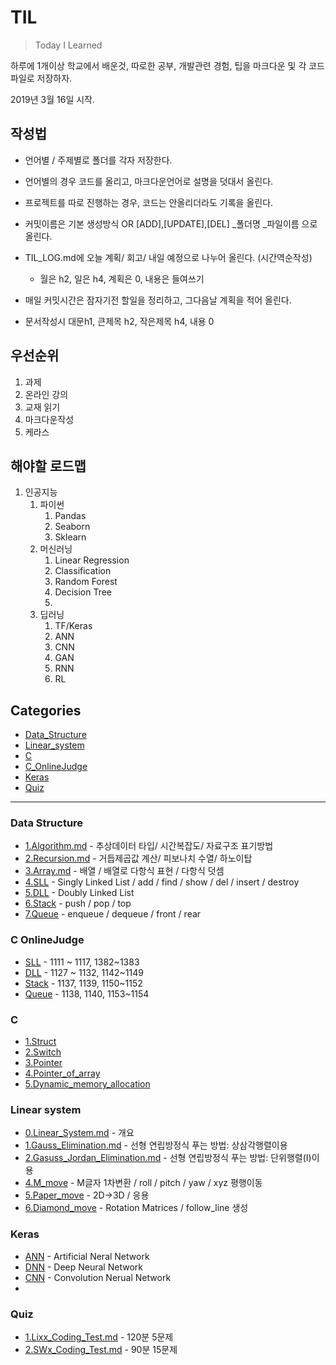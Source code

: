 # TIL
> Today I Learned



하루에 1개이상 학교에서 배운것, 따로한 공부, 개발관련 경험,  팁을 마크다운 및 각 코드파일로 저장하자.

2019년 3월 16일 시작.



## 작성법

- 언어별 / 주제별로 폴더를 각자 저장한다.

- 언어별의 경우 코드를 올리고, 마크다운언어로 설명을 덧대서 올린다.

- 프로젝트를 따로 진행하는 경우, 코드는 안올리더라도 기록을 올린다.

- 커밋이름은 기본 생성방식 OR [ADD],[UPDATE],[DEL] _폴더명 _파일이름 으로 올린다.

- TIL_LOG.md에 오늘 계획/ 회고/ 내일 예정으로 나누어 올린다. (시간역순작성)

  - 월은 h2, 일은 h4, 계획은 0, 내용은 들여쓰기

- 매일 커밋시간은 잠자기전 할일을 정리하고, 그다음날 계획을 적어 올린다.

- 문서작성시 대문h1, 큰제목 h2, 작은제목 h4, 내용 0



## 우선순위

1. 과제
2. 온라인 강의
3. 교재 읽기
4. 마크다운작성
5. 케라스



## 해야할 로드맵

1. 인공지능
   1. 파이썬
      1. Pandas
      2. Seaborn
      3. Sklearn
   2. 머신러닝
      1. Linear Regression
      2. Classification
      3. Random Forest
      4. Decision Tree
      5. 
   3. 딥러닝
      1. TF/Keras
      2. ANN
      3. CNN
      4. GAN
      5. RNN
      6. RL


## Categories
- [Data_Structure](Algorithm)
- [Linear_system](Linear_system)
- [C](C)
- [C_OnlineJudge](C_OnlineJudge)
- [Keras](Keras)
- [Quiz](Quiz)

---


### Data Structure

- [1.Algorithm.md](Algorithm/1.Algorithm.md) - 추상데이터 타입/ 시간복잡도/ 자료구조 표기방법
- [2.Recursion.md](Algorithm/2.Recursion.md) - 거듭제곱값 계산/ 피보나치 수열/  하노이탑
- [3.Array.md](Algorithm/3.Array.md) - 배열 / 배열로 다항식 표현 / 다항식 덧셈
- [4.SLL](Algorithm/code/4_SLL.cpp) - Singly Linked List / add / find / show / del / insert / destroy
- [5.DLL](Algorithm/code/5_DLL.cpp) - Doubly Linked List 
- [6.Stack](Algorithm/code/6_Stack.cpp) -  push / pop / top
- [7.Queue](Algorithm/code/7_Queue.cpp) -  enqueue / dequeue / front / rear

### C OnlineJudge

- [SLL](C_OnlineJudge) - 1111 ~ 1117, 1382~1383
- [DLL](C_OnlineJudge) - 1127 ~ 1132, 1142~1149
- [Stack](C_OnlineJudge) - 1137, 1139, 1150~1152
- [Queue](C_OnlineJudge) - 1138, 1140, 1153~1154

### C

- [1.Struct](C/1.struct.md)
- [2.Switch](C/2.Switch.md)
- [3.Pointer](C/3.pointer.md)
- [4.Pointer_of_array](C/4.Pointer_of_array.md)
- [5.Dynamic_memory_allocation](C/5.Dynamic_memory_allocation.md)

### Linear system
- [0.Linear_System.md](Linear_system/0.Linear_System.md) - 개요
- [1.Gauss_Elimination.md](Linear_system/1.Gauss_Elimination.md) - 선형 연립방정식 푸는 방법: 상삼각행렬이용
- [2.Gasuss_Jordan_Elimination.md](Linear_system/2.Gasuss_Jordan_Elimination.md) - 선형 연립방정식 푸는 방법: 단위행렬(I)이용
- [4.M_move](Linear_system/4.M_move) - M글자 1차변환 / roll / pitch / yaw / xyz 평행이동
- [5.Paper_move](Linear_system/5.Paper_move) -  2D->3D / 응용
- [6.Diamond_move](Linear_system/6.Diamond_move) -  Rotation Matrices / follow_line 생성

### Keras

- [ANN](Keras/1_1_ANN_Classification.ipynb) - Artificial Neral Network
- [DNN](Keras/2_1_DNN_MNIST.ipynb) - Deep Neural Network
- [CNN](Keras/3_1_CNN_MNIST.ipynb) - Convolution Nerual Network
- []()

### Quiz

- [1.Lixx_Coding_Test.md](Quiz/1.Lixx_Coding_Test.md) - 120분 5문제
- [2.SWx_Coding_Test.md](Quiz/2.SWx_Coding_Test.md) - 90분 15문제

  
